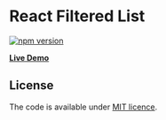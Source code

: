 # React Filtered List

[![npm version](https://badge.fury.io/js/react-filtered-list.svg)](https://www.npmjs.com/package/react-filtered-list)

[**Live Demo**](http://smikhalevski.github.io/react-filtered-list/)

## License

The code is available under [MIT licence](LICENSE.txt).
